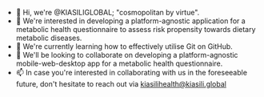 - 👋 Hi, we're @KIASILIGLOBAL; "cosmopolitan by virtue".
- 👀 We're interested in developing a platform-agnostic application for a metabolic health questionnaire to assess risk propensity towards dietary metabolic diseases. 
- 🌱 We're currently learning how to effectively utilise Git on GitHub.
- 💞️ We'll be looking to collaborate on developing a platform-agnostic mobile-web-desktop app for a metabolic health questionnaire.
- 📫 In case you're interested in collaborating with us in the foreseeable future, don't hesitate to reach out via kiasilihealth@kiasili.global

<!---
KIASILIGLOBAL/KIASILIGLOBAL is a ✨ special ✨ repository because its `README.md` (this file) appears on your GitHub profile.
You can click the Preview link to take a look at your changes.
--->
